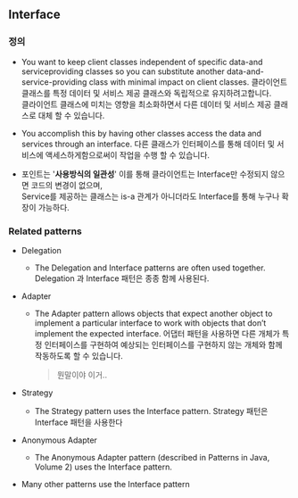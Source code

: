 ## Interface

### 정의
- You want to keep client classes independent of specific data-and serviceproviding classes so you can substitute another data-and-service-providing class with minimal impact on client classes.
  클라이언트 클래스를 특정 데이터 및 서비스 제공 클래스와 독립적으로 유지하려고합니다.  
  클라이언트 클래스에 미치는 영향을 최소화하면서 다른 데이터 및 서비스 제공 클래스로 대체 할 수 있습니다.


- You accomplish this by having other classes access the data and services through an interface.
  다른 클래스가 인터페이스를 통해 데이터 및 서비스에 액세스하게함으로써이 작업을 수행 할 수 있습니다.


- 포인트는 '**사용방식의 일관성**'
  이를 통해 클라이언트는 Interface만 수정되지 않으면 코드의 변경이 없으며,  
  Service를 제공하는 클래스는 is-a 관계가 아니더라도 Interface를 통해 누구나 확장이 가능하다.

### Related patterns
- Delegation
  - The Delegation and Interface patterns are often used together.
    Delegation 과 Interface 패턴은 종종 함께 사용된다.
- Adapter
  - The Adapter pattern allows objects that expect another object to implement a particular interface to work with objects that don’t implement the expected interface.
    어댑터 패턴을 사용하면 다른 개체가 특정 인터페이스를 구현하여 예상되는 인터페이스를 구현하지 않는 개체와 함께 작동하도록 할 수 있습니다.
    > 뭔말이야 이거..

- Strategy
  - The Strategy pattern uses the Interface pattern.
    Strategy 패턴은 Interface 패턴을 사용한다
- Anonymous Adapter
  - The Anonymous Adapter pattern (described in Patterns in Java, Volume 2) uses the Interface pattern.

- Many other patterns use the Interface pattern
